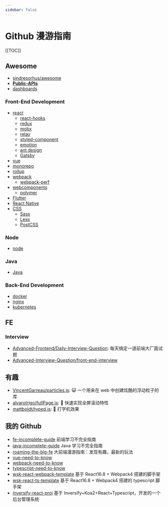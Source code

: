 ```yaml
---
sidebar: false
---
```


# Github 漫游指南

[[TOC]]

## Awesome

- [sindresorhus/awesome](https://github.com/sindresorhus/awesome/)
- **[Public-APIs](https://github.com/n0shake/Public-APIs)**
- [dashboards](https://github.com/omarkdev/awesome-dashboards)

### Front-End Development

- [react](https://github.com/enaqx/awesome-react)
  - [react-hooks](https://github.com/glauberfc/awesome-react-hooks)
  - [redux](https://github.com/xgrommx/awesome-redux)
  - [mobx](https://github.com/mobxjs/awesome-mobx)
  - [relay](https://github.com/expede/awesome-relay)
  - [styled-component](https://github.com/styled-components/awesome-styled-components)
  - [emotion](https://github.com/emotion-js/awesome-emotion)
  - [ant design](https://github.com/websemantics/awesome-ant-design)
  - [Gatsby](https://github.com/prayash/awesome-gatsby)
- [vue](https://github.com/vuejs/awesome-vue)
- [monorepo](https://github.com/korfuri/awesome-monorepo)
- [rollup](https://github.com/rollup/awesome)
- [webpack](https://github.com/webpack-contrib/awesome-webpack)
  - [webpack-perf](https://github.com/iamakulov/awesome-webpack-perf)
- [webcomponents](https://github.com/mateusortiz/webcomponents-the-right-way)
  - [polymer](https://github.com/Granze/awesome-polymer)
- [Flutter](https://github.com/Solido/awesome-flutter)
- [React Native](https://github.com/jondot/awesome-react-native)
- [CSS](https://github.com/awesome-css-group/awesome-css)
  - [Sass](https://github.com/Famolus/awesome-sass)
  - [Less](https://github.com/LucasBassetti/awesome-less)
  - [PostCSS](https://github.com/jdrgomes/awesome-postcss)

### Node

- [node](https://github.com/sindresorhus/awesome-nodejs)

### Java

- [Java](https://github.com/akullpp/awesome-java)

### Back-End Development

- [docker](https://github.com/veggiemonk/awesome-docker)
- [nginx](https://github.com/fcambus/nginx-resources)
- [kubernetes](https://github.com/ramitsurana/awesome-kubernetes)

## FE

### Interview

- [Advanced-Frontend/Daily-Interview-Question](https://github.com/Advanced-Frontend/Daily-Interview-Question/): 每天搞定一道前端大厂面试题
- [Advanced-Interview-Question/front-end-interview](https://github.com/Advanced-Interview-Question/front-end-interview)

## 有趣

- [VincentGarreau/particles.js](https://github.com/VincentGarreau/particles.js/): 😺 一个用来在 web 中创建炫酷的浮动粒子的库
- [alvarotrigo/fullPage.js](https://github.com/alvarotrigo/fullpage.js): 👀 快速实现全屏滚动特性
- [mattboldt/typed.js](https://github.com/mattboldt/typed.js): 👀 打字机效果

## 我的 Github

- [fe-incomplete-guide](https://github.com/weisuoke/fe-incomplete-guide) 前端学习不完全指南
- [java-incomplete-guide](https://github.com/weisuoke/java-incomplete-guide) Java 学习不完全指南
- [roaming-the-big-fe](https://github.com/weisuoke/roaming-the-big-fe) 大前端漫游指南：发现有趣，最新的玩法
- [vue-need-to-know](https://github.com/weisuoke/vue-need-to-know)
- [webpack-need-to-know](https://github.com/weisuoke/webpack-need-to-know)
- [typescript-need-to-know](https://github.com/weisuoke/typescript-need-to-know)
- [wsk-react-webpack-template](https://github.com/weisuoke/wsk-react-webpack-template) 基于 React16.8 + Webpack4 搭建的脚手架
- [wsk-react-ts-template](https://github.com/weisuoke/wsk-react-ts-template) 基于 React16.8 + Webpack4 搭建的 typescript 脚手架
- [inversify-react-proj](https://github.com/weisuoke/inversify-react-proj) 基于 Inversify+Koa2+React+Typescript，开发的一个后台管理系统
